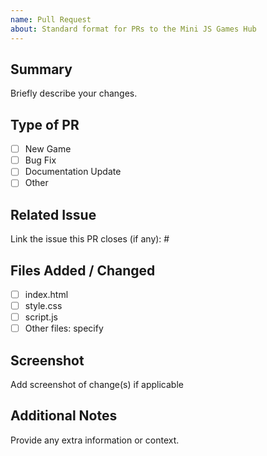```yaml
---
name: Pull Request
about: Standard format for PRs to the Mini JS Games Hub
---
```


## Summary
Briefly describe your changes.

## Type of PR
- [ ] New Game
- [ ] Bug Fix
- [ ] Documentation Update
- [ ] Other

## Related Issue
Link the issue this PR closes (if any): #  

## Files Added / Changed
- [ ] index.html
- [ ] style.css
- [ ] script.js
- [ ] Other files: specify

## Screenshot  
Add screenshot of change(s) if applicable  

## Additional Notes
Provide any extra information or context.
